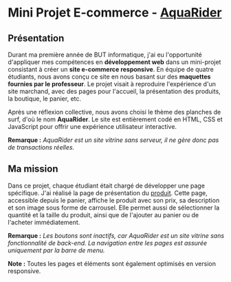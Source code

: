# Mini Projet E-commerce - [AquaRider](https://lucasproject25.github.io/AquaRider/Site/index.html)

## Présentation

Durant ma première année de BUT informatique, j'ai eu l'opportunité d'appliquer mes compétences en **développement web** dans un mini-projet consistant à créer un **site e-commerce responsive**. En équipe de quatre étudiants, nous avons conçu ce site en nous basant sur des **maquettes fournies par le professeur**. Le projet visait à reproduire l'expérience d'un site marchand, avec des pages pour l'accueil, la présentation des produits, la boutique, le panier, etc.

Après une réflexion collective, nous avons choisi le thème des planches de surf, d'où le nom **AquaRider**. Le site est entièrement codé en HTML, CSS et JavaScript pour offrir une expérience utilisateur interactive.

**Remarque :** *AquaRider est un site vitrine sans serveur, il ne gère donc pas de transactions réelles.*

## Ma mission

Dans ce projet, chaque étudiant était chargé de développer une page spécifique. J'ai réalisé la page de présentation du [produit](https://lucasproject25.github.io/AquaRider/Site/produits.html). Cette page, accessible depuis le panier, affiche le produit avec son prix, sa description et son image sous forme de carrousel. Elle permet aussi de sélectionner la quantité et la taille du produit, ainsi que de l'ajouter au panier ou de l'acheter immédiatement.

**Remarque :** *Les boutons sont inactifs, car AquaRider est un site vitrine sans fonctionnalité de back-end. La navigation entre les pages est assurée uniquement par la barre de menu.*

**Note :** Toutes les pages et éléments sont également optimisés en version responsive.
